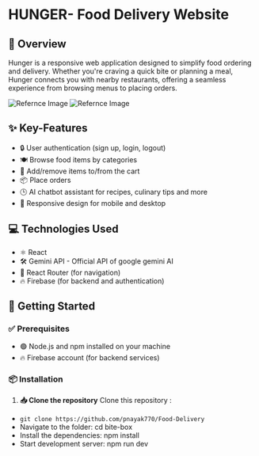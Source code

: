 
# HUNGER- Food Delivery Website

## 📝 Overview


Hunger is a responsive web application designed to simplify food ordering and delivery. Whether you're craving a quick bite or planning a meal, Hunger connects you with nearby restaurants, offering a seamless experience from browsing menus to placing orders.

![Refernce Image](/food-del/public/Screenshot%202024-08-09%20at%201.40.20 PM.png)
![Refernce Image](/food-del/public/Screenshot%202024-08-09%20at%201.40.40 PM.png)


## ✨ Key-Features
- 🔒 User authentication (sign up, login, logout)
- 🍽️ Browse food items by categories
- 🛒 Add/remove items to/from the cart
- 📦 Place orders
- 🕒 AI chatbot assistant for recipes, culinary tips and more
- 📱 Responsive design for mobile and desktop

## 💻 Technologies Used
- ⚛️ React
- 🛠️ Gemini API - Official API of google gemini AI
- 🚦 React Router (for navigation)
- 🔥 Firebase (for backend and authentication)

## 🚀 Getting Started

### ✅ Prerequisites
- 🟢 Node.js and npm installed on your machine
- 🔥 Firebase account (for backend services)

### 📦 Installation

1. **📥 Clone the repository**
Clone this repository :
- `git clone https://github.com/pnayak770/Food-Delivery`
- Navigate to the folder: cd bite-box
- Install the dependencies: npm install
- Start development server: npm run dev